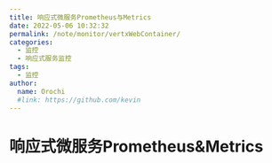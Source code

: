 ```yaml
---
title: 响应式微服务Prometheus与Metrics
date: 2022-05-06 10:32:32
permalink: /note/monitor/vertxWebContainer/
categories:
  - 监控
  - 响应式服务监控
tags:
  - 监控
author: 
  name: Orochi
  #link: https://github.com/kevin
---
```

# 响应式微服务Prometheus&Metrics
